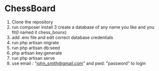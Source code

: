 # ChessBoard
1. Clone the repository
2. run composer install 3 create a database of any name you like and you fit(I named it chess_bounx)
3. add .env file and edit correct database credentials
4. run php artisan migrate
5. run php artisan db:seed
6. php artisan key:generate
7. run php artisan serve
8. use email : "john_smith@gmail.com" and pwd: "password" to login
